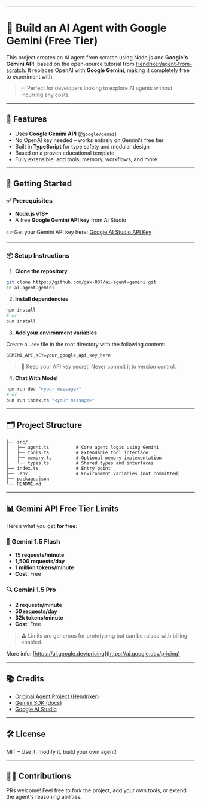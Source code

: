 
---

# 🤖 Build an AI Agent with Google Gemini (Free Tier)

This project creates an AI agent from scratch using Node.js and **Google's Gemini API**, based on the open-source tutorial from [Hendrixer/agent-from-scratch](https://github.com/Hendrixer/agent-from-scratch). It replaces OpenAI with **Google Gemini**, making it completely free to experiment with.

> ✅ Perfect for developers looking to explore AI agents without incurring any costs.

---

## 🌟 Features

- Uses **Google Gemini API** (`@google/genai`)
- No OpenAI key needed – works entirely on Gemini’s free tier
- Built in **TypeScript** for type safety and modular design
- Based on a proven educational template
- Fully extensible: add tools, memory, workflows, and more

---

## 🚀 Getting Started

### ✅ Prerequisites

- **Node.js v18+**
- A free **Google Gemini API key** from AI Studio

👉 Get your Gemini API key here: [Google AI Studio API Key](https://aistudio.google.com/u/1/apikey)

---

### 📦 Setup Instructions

1. **Clone the repository**

```bash
git clone https://github.com/gsk-007/ai-agent-gemini.git
cd ai-agent-gemini
```

2. **Install dependencies**

```bash
npm install
# or
bun install
```

3. **Add your environment variables**

Create a `.env` file in the root directory with the following content:

```env
GEMINI_API_KEY=your_google_api_key_here
```

> 🔐 Keep your API key secret! Never commit it to version control.

4. **Chat With Model**

```bash
npm run dev "<your message>"
# or
bun run index.ts "<your message>"
```

---

## 🗂️ Project Structure

```
├── src/
│   ├── agent.ts          # Core agent logic using Gemini
│   ├── tools.ts          # Extendable tool interface
│   ├── memory.ts         # Optional memory implementation
│   └── types.ts          # Shared types and interfaces
├── index.ts              # Entry point
├── .env                  # Environment variables (not committed)
├── package.json
└── README.md
```

---

## 📊 Gemini API Free Tier Limits

Here’s what you get **for free**:

### 🧠 Gemini 1.5 Flash

* **15 requests/minute**
* **1,500 requests/day**
* **1 million tokens/minute**
* **Cost**: Free

### 🔍 Gemini 1.5 Pro

* **2 requests/minute**
* **50 requests/day**
* **32k tokens/minute**
* **Cost**: Free

> ⚠️ Limits are generous for prototyping but can be raised with billing enabled.

More info: [https://ai.google.dev/pricing](https://ai.google.dev/pricing)

---

## 📚 Credits

* [Original Agent Project (Hendrixer)](https://github.com/Hendrixer/agent-from-scratch)
* [Gemini SDK (docs)](https://ai.google.dev/gemini-api/docs)
* [Google AI Studio](https://aistudio.google.com/u/1/apikey)

---

## 🛠 License

MIT – Use it, modify it, build your own agent!

---

## 🙋‍♀️ Contributions

PRs welcome! Feel free to fork the project, add your own tools, or extend the agent's reasoning abilities.


